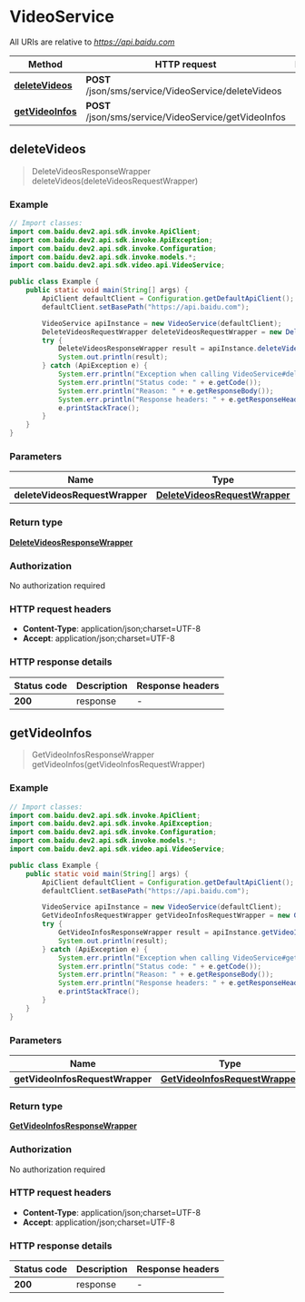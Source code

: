 # VideoService

All URIs are relative to *https://api.baidu.com*

Method | HTTP request | Description
------------- | ------------- | -------------
[**deleteVideos**](VideoService.md#deleteVideos) | **POST** /json/sms/service/VideoService/deleteVideos | 
[**getVideoInfos**](VideoService.md#getVideoInfos) | **POST** /json/sms/service/VideoService/getVideoInfos | 



## deleteVideos

> DeleteVideosResponseWrapper deleteVideos(deleteVideosRequestWrapper)



### Example

```java
// Import classes:
import com.baidu.dev2.api.sdk.invoke.ApiClient;
import com.baidu.dev2.api.sdk.invoke.ApiException;
import com.baidu.dev2.api.sdk.invoke.Configuration;
import com.baidu.dev2.api.sdk.invoke.models.*;
import com.baidu.dev2.api.sdk.video.api.VideoService;

public class Example {
    public static void main(String[] args) {
        ApiClient defaultClient = Configuration.getDefaultApiClient();
        defaultClient.setBasePath("https://api.baidu.com");

        VideoService apiInstance = new VideoService(defaultClient);
        DeleteVideosRequestWrapper deleteVideosRequestWrapper = new DeleteVideosRequestWrapper(); // DeleteVideosRequestWrapper | 
        try {
            DeleteVideosResponseWrapper result = apiInstance.deleteVideos(deleteVideosRequestWrapper);
            System.out.println(result);
        } catch (ApiException e) {
            System.err.println("Exception when calling VideoService#deleteVideos");
            System.err.println("Status code: " + e.getCode());
            System.err.println("Reason: " + e.getResponseBody());
            System.err.println("Response headers: " + e.getResponseHeaders());
            e.printStackTrace();
        }
    }
}
```

### Parameters


Name | Type | Description  | Notes
------------- | ------------- | ------------- | -------------
 **deleteVideosRequestWrapper** | [**DeleteVideosRequestWrapper**](DeleteVideosRequestWrapper.md)|  |

### Return type

[**DeleteVideosResponseWrapper**](DeleteVideosResponseWrapper.md)

### Authorization

No authorization required

### HTTP request headers

- **Content-Type**: application/json;charset=UTF-8
- **Accept**: application/json;charset=UTF-8


### HTTP response details
| Status code | Description | Response headers |
|-------------|-------------|------------------|
| **200** | response |  -  |


## getVideoInfos

> GetVideoInfosResponseWrapper getVideoInfos(getVideoInfosRequestWrapper)



### Example

```java
// Import classes:
import com.baidu.dev2.api.sdk.invoke.ApiClient;
import com.baidu.dev2.api.sdk.invoke.ApiException;
import com.baidu.dev2.api.sdk.invoke.Configuration;
import com.baidu.dev2.api.sdk.invoke.models.*;
import com.baidu.dev2.api.sdk.video.api.VideoService;

public class Example {
    public static void main(String[] args) {
        ApiClient defaultClient = Configuration.getDefaultApiClient();
        defaultClient.setBasePath("https://api.baidu.com");

        VideoService apiInstance = new VideoService(defaultClient);
        GetVideoInfosRequestWrapper getVideoInfosRequestWrapper = new GetVideoInfosRequestWrapper(); // GetVideoInfosRequestWrapper | 
        try {
            GetVideoInfosResponseWrapper result = apiInstance.getVideoInfos(getVideoInfosRequestWrapper);
            System.out.println(result);
        } catch (ApiException e) {
            System.err.println("Exception when calling VideoService#getVideoInfos");
            System.err.println("Status code: " + e.getCode());
            System.err.println("Reason: " + e.getResponseBody());
            System.err.println("Response headers: " + e.getResponseHeaders());
            e.printStackTrace();
        }
    }
}
```

### Parameters


Name | Type | Description  | Notes
------------- | ------------- | ------------- | -------------
 **getVideoInfosRequestWrapper** | [**GetVideoInfosRequestWrapper**](GetVideoInfosRequestWrapper.md)|  |

### Return type

[**GetVideoInfosResponseWrapper**](GetVideoInfosResponseWrapper.md)

### Authorization

No authorization required

### HTTP request headers

- **Content-Type**: application/json;charset=UTF-8
- **Accept**: application/json;charset=UTF-8


### HTTP response details
| Status code | Description | Response headers |
|-------------|-------------|------------------|
| **200** | response |  -  |

